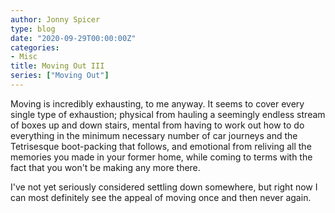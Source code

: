 ```yaml
---
author: Jonny Spicer
type: blog
date: "2020-09-29T00:00:00Z"
categories:
- Misc
title: Moving Out III
series: ["Moving Out"]
---
```

Moving is incredibly exhausting, to me anyway. It seems to cover every single type
of exhaustion; physical from hauling a seemingly endless stream of boxes up and
down stairs, mental from having to work out how to do everything in the minimum
necessary number of car journeys and the Tetrisesque boot-packing that follows,
and emotional from reliving all the memories you made in your former home, while
coming to terms with the fact that you won't be making any more there.

I've not yet seriously considered settling down somewhere, but right now I can
most definitely see the appeal of moving once and then never again.

